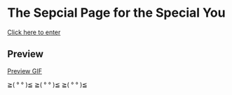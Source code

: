 # The Sepcial Page for the Special You

[Click here to enter](https://kani-ko.github.io/Your-Valentines-Page/)

## Preview
[Preview GIF](https://raw.githubusercontent.com/KANI-KO/Your-Valentines-Page/main/preview.gif
)

≧( ° ° )≦ ≧( ° ° )≦ ≧( ° ° )≦
